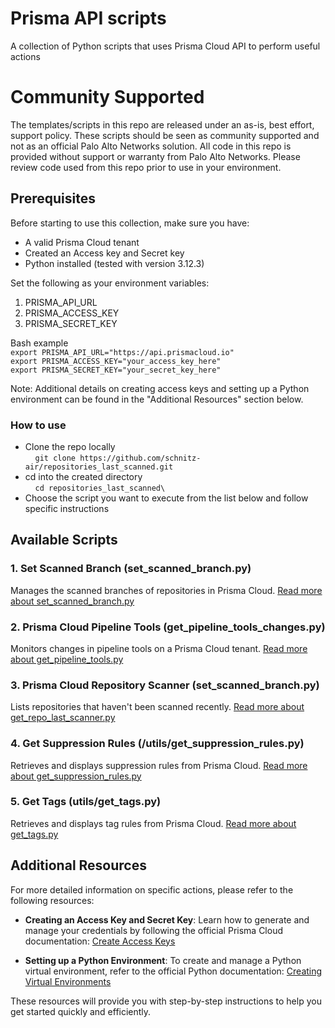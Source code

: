 # Prisma API scripts
A collection of Python scripts that uses Prisma Cloud API to perform useful actions

# Community Supported
The templates/scripts in this repo are released under an as-is, best effort, support policy. These scripts should be seen as community supported and not as an official Palo Alto Networks solution. 
All code in this repo is provided without support or warranty from Palo Alto Networks. Please review code used from this repo prior to use in your environment.

## Prerequisites 
Before starting to use this collection, make sure you have:
- A valid Prisma Cloud tenant
- Created an Access key and Secret key
- Python installed (tested with version 3.12.3)

Set the following as your environment variables:
1. PRISMA_API_URL
2. PRISMA_ACCESS_KEY
3. PRISMA_SECRET_KEY
   
Bash example \
`export PRISMA_API_URL="https://api.prismacloud.io"` \
`export PRISMA_ACCESS_KEY="your_access_key_here"` \
`export PRISMA_SECRET_KEY="your_secret_key_here"` 

Note: Additional details on creating access keys and setting up a Python environment can be found in the "Additional Resources" section below.

### How to use 
- Clone the repo locally \
    `git clone https://github.com/schnitz-air/repositories_last_scanned.git`
- cd into the created directory \
    `cd repositories_last_scanned\`
- Choose the script you want to execute from the list below and follow specific instructions

## Available Scripts

### 1. Set Scanned Branch (set_scanned_branch.py)
Manages the scanned branches of repositories in Prisma Cloud.
[Read more about set_scanned_branch.py](docs/set_scanned_branch.md)

### 2. Prisma Cloud Pipeline Tools (get_pipeline_tools_changes.py)
Monitors changes in pipeline tools on a Prisma Cloud tenant.
[Read more about get_pipeline_tools.py](docs/get_pipeline_tools.md)

### 3. Prisma Cloud Repository Scanner (set_scanned_branch.py)
Lists repositories that haven't been scanned recently.
[Read more about get_repo_last_scanner.py](docs/get_repo_last_scanned.md)

### 4. Get Suppression Rules (/utils/get_suppression_rules.py)
Retrieves and displays suppression rules from Prisma Cloud.
[Read more about get_suppression_rules.py](docs/get_supression_rules.md)

### 5. Get Tags (utils/get_tags.py)
Retrieves and displays tag rules from Prisma Cloud.
[Read more about get_tags.py](docs/get_tags.md)
## Additional Resources

For more detailed information on specific actions, please refer to the following resources:

- **Creating an Access Key and Secret Key**: Learn how to generate and manage your credentials by following the official Prisma Cloud documentation: [Create Access Keys](https://docs.prismacloud.io/en/enterprise-edition/content-collections/administration/create-access-keys)

- **Setting up a Python Environment**: To create and manage a Python virtual environment, refer to the official Python documentation: [Creating Virtual Environments](https://docs.python.org/3/library/venv.html)

These resources will provide you with step-by-step instructions to help you get started quickly and efficiently.
